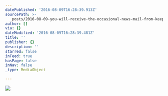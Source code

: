 ```yaml
---
datePublished: '2016-08-09T16:28:39.913Z'
sourcePath: >-
  _posts/2016-08-09-you-will-receive-the-occasional-news-mail-from-keeptrack-abo.md
author: []
via: {}
dateModified: '2016-08-09T16:28:39.481Z'
title: ''
publisher: {}
description: ''
starred: false
inFeed: true
hasPage: false
inNav: false
_type: MediaObject

---
```

![](https://the-grid-user-content.s3-us-west-2.amazonaws.com/c1e66406-06b9-47ff-97d7-63f10536b2c0.gif)